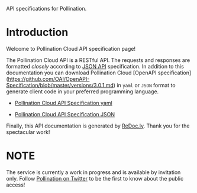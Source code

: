 
API specifications for Pollination.

# Introduction

Welcome to Pollination Cloud API specification page!


The Pollination Cloud API is a RESTful API. The requests and responses are formatted
_closely_ according to [JSON API](https://jsonapi.org/format/1.1/) specification. In
addition to this documentation you can download Pollination Cloud [OpenAPI specification]
(https://github.com/OAI/OpenAPI-Specification/blob/master/versions/3.0.1.md) in `yaml` or
`JSON` format to generate client code in your preferred programming language.

- [Pollination Cloud API Specification yaml](openapi.yaml)

- [Pollination Cloud API Specification JSON](openapi.json) 


Finally, this API documentation is generated by
[ReDoc.ly](https://github.com/ReDoc-ly/create-openapi-repo). Thank you for the
spectacular work!

# NOTE

The service is currently a work in progress and is available by invitation only. Follow
[Pollination on Twitter](http://www.twitter.com/_pollination) to be the first to know
about the public access!
